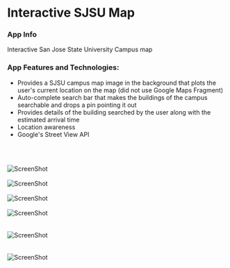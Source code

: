 # Interactive SJSU Map
<h3>App Info</h3>

Interactive San Jose State University Campus map

<h3>App Features and Technologies:</h3>
<ul>
<li>Provides a SJSU campus map image in the background that plots the user's current location on the map (did not use Google Maps Fragment)</li>
<li>Auto-complete search bar that makes the buildings of the campus searchable and drops a pin pointing it out</li>
<li>Provides details of the building searched by the user along with the estimated arrival time</li>
<li>Location awareness</li>
<li>Google's Street View API</li>
</ul>

<br>
</br>

![ScreenShot](https://github.com/NehaRege/InteractiveMapSJSU/blob/master/Screen%20Shot%202016-10-29%20at%207.20.35%20PM.png)
<br></br>
![ScreenShot](https://github.com/NehaRege/InteractiveMapSJSU/blob/master/Screen%20Shot%202016-10-29%20at%207.20.54%20PM.png)
<br></br>
![ScreenShot](https://github.com/NehaRege/InteractiveMapSJSU/blob/master/Screenshot_20161029-192128.png)
<br></br>
![ScreenShot](https://github.com/NehaRege/InteractiveMapSJSU/blob/master/Screenshot_20161029-192148.png)  
<br></br>
![ScreenShot](https://github.com/NehaRege/InteractiveMapSJSU/blob/master/Screenshot_20161029-192211.png)  
<br></br>
![ScreenShot](https://github.com/NehaRege/InteractiveMapSJSU/blob/master/Screenshot_20161029-192226.png)  
